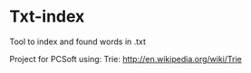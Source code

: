 # Txt-index
Tool to index and found words in .txt

Project for PCSoft using:
Trie: http://en.wikipedia.org/wiki/Trie
